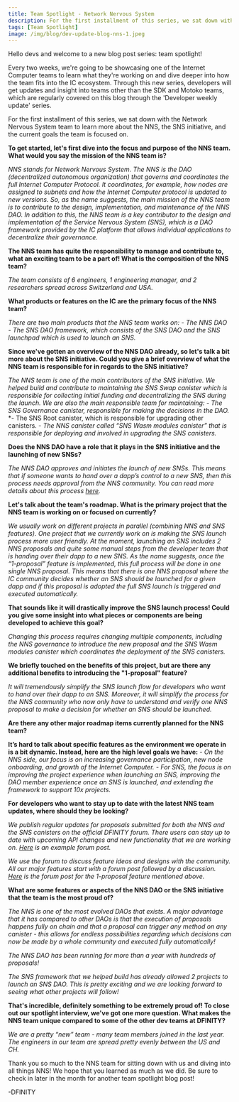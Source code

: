 ```yaml
---
title: Team Spotlight - Network Nervous System
description: For the first installment of this series, we sat down with the Network Nervous System team to learn more about the NNS, the SNS initiative, and the current goals the team is focused on.
tags: [Team Spotlight]
image: /img/blog/dev-update-blog-nns-1.jpeg
---
```


Hello devs and welcome to a new blog post series: team spotlight! 

Every two weeks, we're going to be showcasing one of the Internet Computer teams to learn what they're working on and dive deeper into how the team fits into the IC ecosystem. Through this new series, developers will get updates and insight into teams other than the SDK and Motoko teams, which are regularly covered on this blog through the 'Developer weekly update' series. 

For the first installment of this series, we sat down with the Network Nervous System team to learn more about the NNS, the SNS initiative, and the current goals the team is focused on.

**To get started, let's first dive into the focus and purpose of the NNS team. What would you say the mission of the NNS team is?**

*NNS stands for Network Nervous System. The NNS is the DAO (decentralized autonomous organization) that governs and coordinates the full Internet Computer Protocol. It coordinates, for example, how nodes are assigned to subnets and how the Internet Computer protocol is updated to new versions.*
*So, as the name suggests, the main mission of the NNS team is to contribute to the design, implementation, and maintenance of the NNS DAO. In addition to this, the NNS team is a key contributor to the design and implementation of the Service Nervous System (SNS), which is a DAO framework provided by the IC platform that allows individual applications to decentralize their governance.*

**The NNS team has quite the responsibility to manage and contribute to, what an exciting team to be a part of! What is the composition of the NNS team?**

*The team consists of 6 engineers, 1 engineering manager, and 2 researchers spread across Switzerland and USA.*

**What products or features on the IC are the primary focus of the NNS team?**

*There are two main products that the NNS team works on:*
*- The NNS DAO*
*- The SNS DAO framework, which consists of the SNS DAO and the SNS launchpad which is used to launch an SNS.*

**Since we've gotten an overview of the NNS DAO already, so let's talk a bit more about the SNS initiative. Could you give a brief overview of what the NNS team is responsible for in regards to the SNS initiative?**

*The NNS team is one of the main contributors of the SNS initiative. We helped build and contribute to maintaining the SNS Swap canister which is responsible for collecting initial funding and decentralizing the SNS during the launch. We are also the main responsible team for maintaining:*
*- The SNS Governance canister, responsible for making the decisions in the DAO.*
*- The SNS Root canister, which is responsible for upgrading other canisters.
*- The NNS canister called “SNS Wasm modules canister” that is responsible for deploying and involved in upgrading the SNS canisters.*


**Does the NNS DAO have a role that it plays in the SNS initiative and the launching of new SNSs?**

*The NNS DAO approves and initiates the launch of new SNSs. This means that if someone wants to hand over a dapp’s control to a new SNS, then this process needs approval from the NNS community. You can read more details about this process [here](https://internetcomputer.org/docs/current/developer-docs/integrations/sns/launching/launch-summary).*

**Let's talk about the team's roadmap. What is the primary project that the NNS team is working on or focused on currently?**

*We usually work on different projects in parallel (combining NNS and SNS features). One project that we currently work on is making the SNS launch process more user friendly. At the moment, launching an SNS includes 2 NNS proposals and quite some manual steps from the developer team that is handing over their dapp to a new SNS.*
*As the name suggests, once the  “1-proposal” feature is implemented, this full process will be done in one single NNS proposal. This means that there is one NNS proposal where the IC community decides whether an SNS should be launched for a given dapp and if this proposal is adopted the full SNS launch is triggered and executed automatically.*

**That sounds like it will drastically improve the SNS launch process! Could you give some insight into what pieces or components are being developed to achieve this goal?**

*Changing this process requires changing multiple components, including the NNS governance to introduce the new proposal and the SNS Wasm modules canister which coordinates the deployment of the SNS canisters.*

**We briefly touched on the benefits of this project, but are there any additional benefits to introducing the "1-proposal" feature?**

*It will tremendously simplify the SNS launch flow for developers who want to hand over their dapp to an SNS. Moreover, it will simplify the process for the NNS community who now only have to understand and verify one NNS proposal to make a decision for whether an SNS should be launched.*

**Are there any other major roadmap items currently planned for the NNS team?** 

**It’s hard to talk about specific features as the environment we operate in is a bit dynamic. Instead, here are the high level goals we have:**
*- On the NNS side, our focus is on increasing governance participation, new node onboarding, and growth of the Internet Computer.*
*- For SNS, the focus is on improving the project experience when launching an SNS, improving the DAO member experience once an SNS is launched, and extending the framework to support 10x projects.*

**For developers who want to stay up to date with the latest NNS team updates, where should they be looking?** 

*We publish regular updates for proposals submitted for both the NNS and the SNS canisters on the official DFINITY forum. There users can stay up to date with upcoming API changes and new functionality that we are working on. [Here](https://forum.dfinity.org/t/nns-updates-june-12-2023/20670) is an example forum post.*

*We use the forum to discuss feature ideas and designs with the community. All our major features start with a forum post followed by a discussion. [Here](https://forum.dfinity.org/t/enhancement-of-the-sns-launch-process-one-proposal/19548) is the forum post for the 1-proposal feature mentioned above.*

**What are some features or aspects of the NNS DAO or the SNS initiative that the team is the most proud of?**

*The NNS is one of the most evolved DAOs that exists. A major advantage that it has compared to other DAOs is that the execution of proposals happens fully on chain and that a proposal can trigger any method on any canister - this allows for endless possibilities regarding which decisions can now be made by a whole community and executed fully automatically!*

*The NNS DAO has been running for more than a year with hundreds of proposals!*

*The SNS framework that we helped build has already allowed 2 projects to launch an SNS DAO. This is pretty exciting and we are looking forward to seeing what other projects will follow!*

**That's incredible, definitely something to be extremely proud of! To close out our spotlight interview, we've got one more question. What makes the NNS team unique compared to some of the other dev teams at DFINITY?**

*We are a pretty “new” team - many team members joined in the last year. The engineers in our team are spread pretty evenly between the US and CH.*

Thank you so much to the NNS team for sitting down with us and diving into all things NNS! We hope that you learned as much as we did. Be sure to check in later in the month for another team spotlight blog post! 

-DFINITY

